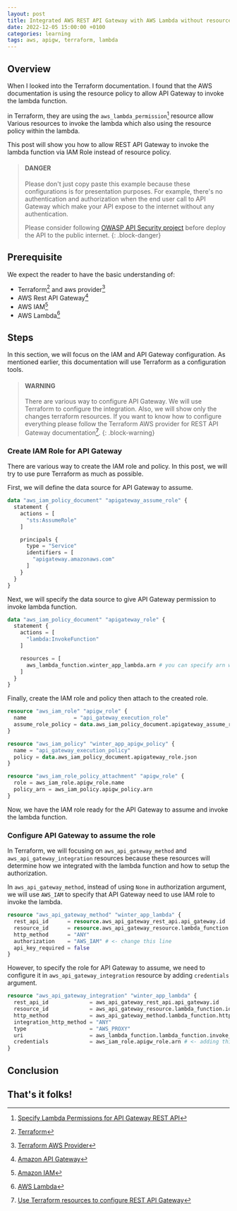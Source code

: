 ```yaml
---
layout: post
title: Integrated AWS REST API Gateway with AWS Lambda without resource policy
date: 2022-12-05 15:00:00 +0100
categories: learning
tags: aws, apigw, terraform, lambda
---
```


## Overview

When I looked into the Terraform documentation.
I found that the AWS documentation is using the resource policy to allow
API Gateway to invoke the lambda function.

in Terraform, they are using the `aws_lambda_permission`[^1] resource
allow Various resources to invoke the lambda which also using the
resource policy within the lambda.

This post will show you how to allow REST API Gateway to invoke the
lambda function via IAM Role instead of resource policy.

<!-- markdownlint-disable-next-line MD001 -->
> #### DANGER
>
> Please don't just copy paste this example because these configurations
> is for presentation purposes. For example, there's no authentication
> and authorization when the end user call to API Gateway which make
> your API expose to the internet without any authentication.
>
> Please consider following [OWASP API Security project](https://owasp.org/www-project-api-security/)
> before deploy the API to the public internet.
{: .block-danger}

## Prerequisite

We expect the reader to have the basic understanding of:

- Terraform[^2] and aws provider[^3]
- AWS Rest API Gateway[^4]
- AWS IAM[^5]
- AWS Lambda[^6]

## Steps

In this section, we will focus on the IAM and API Gateway configuration.
As mentioned earlier, this documentation will use Terraform as a configuration
tools.

<!-- markdownlint-disable-next-line MD001 -->
> #### WARNING
>
> There are various way to configure API Gateway. We will use Terraform
> to configure the integration. Also, we will show only the changes terraform
> resources. If you want to know how to configure everything
> please follow the Terraform AWS provider for REST API Gateway documentation[^7].
{: .block-warning}

### Create IAM Role for API Gateway

There are various way to create the IAM role and policy. In this post,
we will try to use pure Terraform as much as possible.

First, we will define the data source for API Gateway to assume.

```terraform
data "aws_iam_policy_document" "apigateway_assume_role" {
  statement {
    actions = [
      "sts:AssumeRole"
    ]

    principals {
      type = "Service"
      identifiers = [
        "apigateway.amazonaws.com"
      ]
    }
  }
}
```

Next, we will specify the data source to give API Gateway permission
to invoke lambda function.

```terraform
data "aws_iam_policy_document" "apigateway_role" {
  statement {
    actions = [
      "lambda:InvokeFunction"
    ]

    resources = [
      aws_lambda_function.winter_app_lambda.arn # you can specify arn with wildcard to allow invoking every lambda function
    ]
  }
}
```

Finally, create the IAM role and policy then attach to the created role.

```terraform
resource "aws_iam_role" "apigw_role" {
  name               = "api_gateway_execution_role"
  assume_role_policy = data.aws_iam_policy_document.apigateway_assume_role.json
}

resource "aws_iam_policy" "winter_app_apigw_policy" {
  name = "api_gateway_execution_policy"
  policy = data.aws_iam_policy_document.apigateway_role.json
}

resource "aws_iam_role_policy_attachment" "apigw_role" {
  role = aws_iam_role.apigw_role.name
  policy_arn = aws_iam_policy.apigw_policy.arn
}
```

Now, we have the IAM role ready for the API Gateway to assume
and invoke the lambda function.

### Configure API Gateway to assume the role

In Terraform, we will focusing on `aws_api_gateway_method` and `aws_api_gateway_integration`
resources because these resources will determine how we integrated with
the lambda function and how to setup the authorization.

In `aws_api_gateway_method`, instead of using `None` in authorization
argument, we will use `AWS_IAM` to specify that API Gateway need to use IAM role
to invoke the lambda.

```terraform
resource "aws_api_gateway_method" "winter_app_lambda" {
  rest_api_id      = resource.aws_api_gateway_rest_api.api_gateway.id
  resource_id      = resource.aws_api_gateway_resource.lambda_function.id
  http_method      = "ANY"
  authorization    = "AWS_IAM" # <- change this line
  api_key_required = false
}
```

However, to specify the role for API Gateway to assume, we need to configure
it in `aws_api_gateway_integration` resource by adding `credentials` argument.

```terraform
resource "aws_api_gateway_integration" "winter_app_lambda" {
  rest_api_id             = aws_api_gateway_rest_api.api_gateway.id
  resource_id             = aws_api_gateway_resource.lambda_function.id
  http_method             = aws_api_gateway_method.lambda_function.http_method
  integration_http_method = "ANY"
  type                    = "AWS_PROXY"
  uri                     = aws_lambda_function.lambda_function.invoke_arn
  credentials             = aws_iam_role.apigw_role.arn # <- adding this line
}
```

## Conclusion

That's it folks! 
---

[^1]: [Specify Lambda Permissions for API Gateway REST API](https://registry.terraform.io/providers/hashicorp/aws/latest/docs/resources/lambda_permission#specify-lambda-permissions-for-api-gateway-rest-api)
[^2]: [Terraform](https://developer.hashicorp.com/terraform/docs)
[^3]: [Terraform AWS Provider](https://registry.terraform.io/providers/hashicorp/aws/latest/docs)
[^4]: [Amazon API Gateway](https://docs.aws.amazon.com/apigateway/latest/developerguide/welcome.html)
[^5]: [Amazon IAM](https://docs.aws.amazon.com/IAM/latest/UserGuide/introduction.html)
[^6]: [AWS Lambda](https://docs.aws.amazon.com/lambda/latest/operatorguide/intro.html)
[^7]: [Use Terraform resources to configure REST API Gateway](https://registry.terraform.io/providers/hashicorp/aws/latest/docs/resources/api_gateway_rest_api#terraform-resources)
